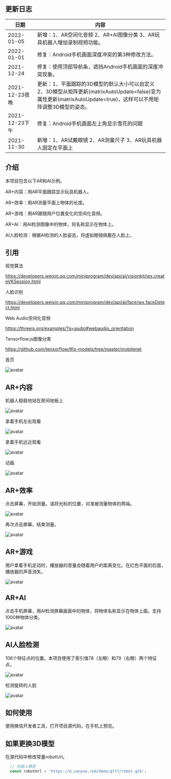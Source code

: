 ## 更新日志

| 日期　　　| 内容 |
| -- | -- |
| 2022-01-05 | 新增：1、AR空间化音频 2、AR+AI图像分类 3、AR玩具机器人增加录制视频功能。|
| 2022-01-01 | 修复：Android手机画面深度冲突的第3种修改方法。 |
| 2021-12-24 | 修复：使用顶部导航条，遮挡Android手机画面的深度冲突现象。 |
| 2021-12-23夜晚 | 更新：1、平面跟踪的3D模型的默认大小可以自定义 2、3D模型从矩阵更新(matrixAutoUpdate=false)变为属性更新(matrixAutoUpdate=true)，这样可以不用矩阵调整3D模型的姿态。 |
| 2021-12-23下午 | 修复：Android手机画面左上角显示雪花的问题 |
| 2021-11-30 | 新增：1、AR试戴眼镜 2、AR测量尺子 3、AR玩具机器人固定在平面上 |


## 介绍

本项目包含以下AR和AI示例。

AR+内容：用AR平面跟踪显示玩具机器人。

AR+效率：用AR测量平面上物体的长度。

AR+游戏：用AR跟随用户位置变化的空间化音频。

AR+AI：用AI检测图像中的物体，将名称显示在物体上。

AI人脸检测：根据AI检测的人脸姿态，将虚拟眼镜佩戴在人脸上。

## 引用

视觉算法

https://developers.weixin.qq.com/miniprogram/dev/api/ai/visionkit/wx.createVKSession.html

人脸识别

https://developers.weixin.qq.com/miniprogram/dev/api/ai/face/wx.faceDetect.html

Web Audio空间化音频

https://threejs.org/examples/?q=audio#webaudio_orientation

Tensorflow.js图像分类

https://github.com/tensorflow/tfjs-models/tree/master/mobilenet


首页

![avatar](screenshot/0.jpg)

## AR+内容

机器人稳稳地站在房间地板上

![avatar](screenshot/3-1.jpg)

拿着手机左右观看

![avatar](screenshot/3-2.jpg)

拿着手机远近观看

![avatar](screenshot/3-3.jpg)

动画

![avatar](screenshot/4.gif)

## AR+效率

点击屏幕，开始测量。请将光标的位置，对准被测量物体的两端。

![avatar](screenshot/2-1.jpg)

再次点击屏幕，结束测量。

![avatar](screenshot/2-2.jpg)

## AR+游戏

用户拿着手机走动时，播放器的音量会随着用户的距离变化。在红色平面的后面，播放器的声音消失。

![avatar](screenshot/5-1.jpg)

## AR+AI

点击手机屏幕，用AI检测屏幕画面中的物体，将物体名称显示在物体上面。支持1000种物体分类。

![avatar](screenshot/6.jpg)


## AI人脸检测

106个特征点的位置。本项目使用了索引值78（左眼）和79（右眼）两个特征点。

![avatar](screenshot/1-1.jpg)

检测旋转的人脸

![avatar](screenshot/1-2.jpg)


## 如何使用

使用微信开发者工具，打开项目源代码，在手机上预览。

## 如果更换3D模型

在源代码中修改常量robotUrl。

```javascript
  // 机器人模型
  const robotUrl = 'https://m.sanyue.red/demo/gltf/robot.glb';
```
